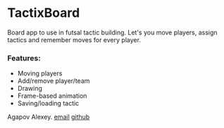 # TactixBoard

Board app to use in futsal tactic building. Let's you move players, assign tactics and remember moves for every player.

### Features:
+ Moving players
+ Add/remove player/team
+ Drawing
+ Frame-based animation
+ Saving/loading tactic

Agapov Alexey. 
[email](mailto://agapov.one@gmail.com) 
[github](https://github.com/AgapovOne)
